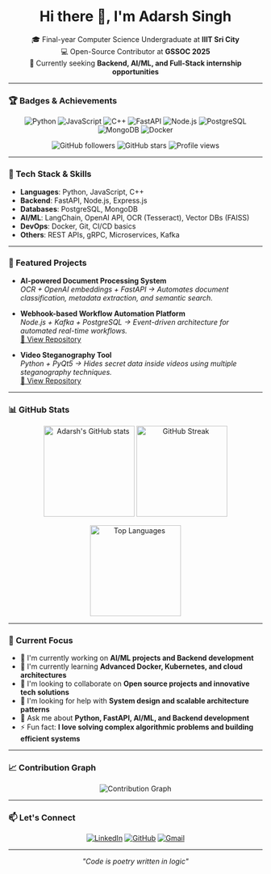 <!-- Hi there 👋, I'm Adarsh Singh -->

<h1 align="center">Hi there 👋, I'm Adarsh Singh</h1>
<p align="center">
  🎓 Final-year Computer Science Undergraduate at <b>IIIT Sri City</b><br>
  💻 Open-Source Contributor at <b>GSSOC 2025</b><br>
  📍 Currently seeking <b>Backend, AI/ML, and Full-Stack internship opportunities</b>
</p>

---

### 🏆 Badges & Achievements

<p align="center">
  <img src="https://img.shields.io/badge/Python-3776AB?style=for-the-badge&logo=python&logoColor=white" alt="Python"/>
  <img src="https://img.shields.io/badge/JavaScript-F7DF1E?style=for-the-badge&logo=javascript&logoColor=black" alt="JavaScript"/>
  <img src="https://img.shields.io/badge/C++-00599C?style=for-the-badge&logo=c%2B%2B&logoColor=white" alt="C++"/>
  <img src="https://img.shields.io/badge/FastAPI-005571?style=for-the-badge&logo=fastapi" alt="FastAPI"/>
  <img src="https://img.shields.io/badge/Node.js-43853D?style=for-the-badge&logo=node.js&logoColor=white" alt="Node.js"/>
  <img src="https://img.shields.io/badge/PostgreSQL-316192?style=for-the-badge&logo=postgresql&logoColor=white" alt="PostgreSQL"/>
  <img src="https://img.shields.io/badge/MongoDB-4EA94B?style=for-the-badge&logo=mongodb&logoColor=white" alt="MongoDB"/>
  <img src="https://img.shields.io/badge/Docker-2496ED?style=for-the-badge&logo=docker&logoColor=white" alt="Docker"/>
</p>

<p align="center">
  <img src="https://img.shields.io/github/followers/Adarsh0427?label=Followers&style=social" alt="GitHub followers"/>
  <img src="https://img.shields.io/github/stars/Adarsh0427?affiliations=OWNER%2CCOLLABORATOR&style=social" alt="GitHub stars"/>
  <img src="https://komarev.com/ghpvc/?username=Adarsh0427&label=Profile%20views&color=0e75b6&style=flat" alt="Profile views"/>
</p>

---

### 🚀 Tech Stack & Skills

- **Languages**: Python, JavaScript, C++
- **Backend**: FastAPI, Node.js, Express.js
- **Databases**: PostgreSQL, MongoDB
- **AI/ML**: LangChain, OpenAI API, OCR (Tesseract), Vector DBs (FAISS)
- **DevOps**: Docker, Git, CI/CD basics
- **Others**: REST APIs, gRPC, Microservices, Kafka

---

### 🌟 Featured Projects

- **AI-powered Document Processing System**  
  _OCR + OpenAI embeddings + FastAPI → Automates document classification, metadata extraction, and semantic search._  

- **Webhook-based Workflow Automation Platform**  
  _Node.js + Kafka + PostgreSQL → Event-driven architecture for automated real-time workflows._  
  [🔗 View Repository](https://github.com/Adarsh0427/casket_0427)

- **Video Steganography Tool**  
  _Python + PyQt5 → Hides secret data inside videos using multiple steganography techniques._  
  [🔗 View Repository](https://github.com/Adarsh0427/video_steganography)

---

### 📊 GitHub Stats

<p align="center">
  <img src="https://github-readme-stats.vercel.app/api?username=Adarsh0427&show_icons=true&theme=radical" alt="Adarsh's GitHub stats" height="180"/>
  <img src="https://github-readme-streak-stats.herokuapp.com/?user=Adarsh0427&theme=radical" alt="GitHub Streak" height="180"/>
</p>

<p align="center">
  <img src="https://github-readme-stats.vercel.app/api/top-langs/?username=Adarsh0427&layout=compact&theme=radical" alt="Top Languages" height="180"/>
</p>

---

### 🎯 Current Focus

- 🔭 I'm currently working on **AI/ML projects and Backend development**
- 🌱 I'm currently learning **Advanced Docker, Kubernetes, and cloud architectures**
- 👯 I'm looking to collaborate on **Open source projects and innovative tech solutions**
- 🤔 I'm looking for help with **System design and scalable architecture patterns**
- 💬 Ask me about **Python, FastAPI, AI/ML, and Backend development**
- ⚡ Fun fact: **I love solving complex algorithmic problems and building efficient systems**

---

### 📈 Contribution Graph

<p align="center">
  <img src="https://github-readme-activity-graph.vercel.app/graph?username=Adarsh0427&theme=radical" alt="Contribution Graph"/>
</p>

---

### 📫 Let's Connect

<p align="center">
  <a href="https://www.linkedin.com/in/adarsh-singh-84a345226"><img src="https://img.shields.io/badge/LinkedIn-0077B5?style=for-the-badge&logo=linkedin&logoColor=white" alt="LinkedIn"/></a>
  <a href="https://github.com/Adarsh0427"><img src="https://img.shields.io/badge/GitHub-100000?style=for-the-badge&logo=github&logoColor=white" alt="GitHub"/></a>
  <a href="mailto:adarshsingh0427@gmail.com"><img src="https://img.shields.io/badge/Gmail-D14836?style=for-the-badge&logo=gmail&logoColor=white" alt="Gmail"/></a>
</p>

---

<p align="center">
  <i>"Code is poetry written in logic"</i>
</p>

<!--
**Adarsh0427/Adarsh0427** is a ✨ special ✨ repository because its `README.md` (this file) appears on your GitHub profile.
-->
